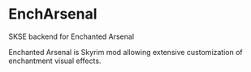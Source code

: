EnchArsenal
===========

SKSE backend for Enchanted Arsenal

Enchanted Arsenal is Skyrim mod allowing extensive customization of enchantment visual effects.
